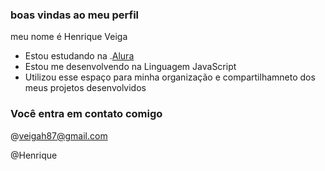 ### boas vindas ao meu perfil

meu nome é Henrique Veiga

- Estou estudando na .[Alura](https://www.alura.com.br)
- Estou me desenvolvendo na Linguagem JavaScript
- Utilizou esse espaço para minha organização e compartilhamneto dos meus projetos desenvolvidos

### Você entra em contato comigo

@veigah87@gmail.com

@Henrique


